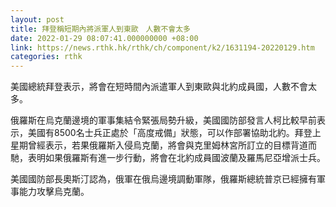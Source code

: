 ```yaml
---
layout: post
title: 拜登稱短期內將派軍人到東歐　人數不會太多
date: 2022-01-29 08:07:41.000000000 +08:00
link: https://news.rthk.hk/rthk/ch/component/k2/1631194-20220129.htm
categories: rthk
---
```


美國總統拜登表示，將會在短時間內派遣軍人到東歐與北約成員國，人數不會太多。

俄羅斯在烏克蘭邊境的軍事集結令緊張局勢升級，美國國防部發言人柯比較早前表示，美國有8500名士兵正處於「高度戒備」狀態，可以作部署協助北約。拜登上星期曾經表示，若果俄羅斯入侵烏克蘭，將會與克里姆林宮所訂立的目標背道而馳，表明如果俄羅斯有進一步行動，將會在北約成員國波蘭及羅馬尼亞增派士兵。

美國國防部長奧斯汀認為，俄軍在俄烏邊境調動軍隊，俄羅斯總統普京已經擁有軍事能力攻擊烏克蘭。
